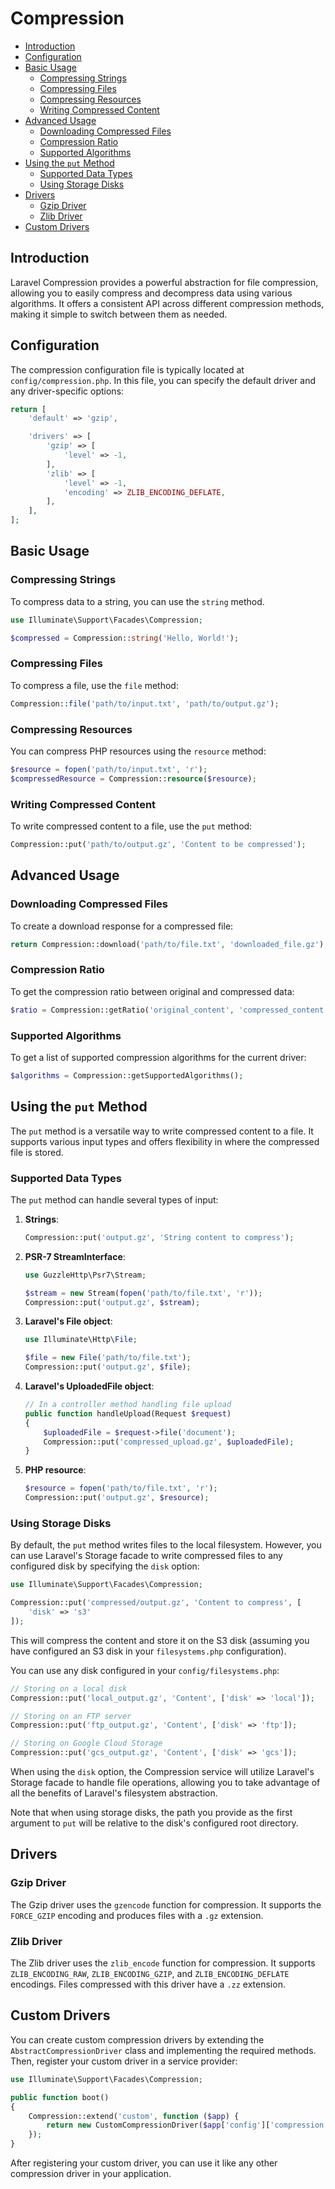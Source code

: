 # Compression

- [Introduction](#introduction)
- [Configuration](#configuration)
- [Basic Usage](#basic-usage)
    - [Compressing Strings](#compressing-strings)
    - [Compressing Files](#compressing-files)
    - [Compressing Resources](#compressing-resources)
    - [Writing Compressed Content](#writing-compressed-content)
- [Advanced Usage](#advanced-usage)
    - [Downloading Compressed Files](#downloading-compressed-files)
    - [Compression Ratio](#compression-ratio)
    - [Supported Algorithms](#supported-algorithms)
- [Using the `put` Method](#using-the-put-method)
    - [Supported Data Types](#supported-data-types)
    - [Using Storage Disks](#using-storage-disks)
- [Drivers](#drivers)
    - [Gzip Driver](#gzip-driver)
    - [Zlib Driver](#zlib-driver)
- [Custom Drivers](#custom-drivers)

<a name="introduction"></a>
## Introduction

Laravel Compression provides a powerful abstraction for file compression, allowing you to easily compress and decompress data using various algorithms. It offers a consistent API across different compression methods, making it simple to switch between them as needed.

<a name="configuration"></a>
## Configuration

The compression configuration file is typically located at `config/compression.php`. In this file, you can specify the default driver and any driver-specific options:

```php
return [
    'default' => 'gzip',

    'drivers' => [
        'gzip' => [
            'level' => -1,
        ],
        'zlib' => [
            'level' => -1,
            'encoding' => ZLIB_ENCODING_DEFLATE,
        ],
    ],
];
```

<a name="basic-usage"></a>
## Basic Usage

<a name="compressing-strings"></a>
### Compressing Strings

To compress data to a string, you can use the `string` method.

```php
use Illuminate\Support\Facades\Compression;

$compressed = Compression::string('Hello, World!');
```

<a name="compressing-files"></a>
### Compressing Files

To compress a file, use the `file` method:

```php
Compression::file('path/to/input.txt', 'path/to/output.gz');
```

<a name="compressing-resources"></a>
### Compressing Resources

You can compress PHP resources using the `resource` method:

```php
$resource = fopen('path/to/input.txt', 'r');
$compressedResource = Compression::resource($resource);
```

<a name="writing-compressed-content"></a>
### Writing Compressed Content

To write compressed content to a file, use the `put` method:

```php
Compression::put('path/to/output.gz', 'Content to be compressed');
```

<a name="advanced-usage"></a>
## Advanced Usage

<a name="downloading-compressed-files"></a>
### Downloading Compressed Files

To create a download response for a compressed file:

```php
return Compression::download('path/to/file.txt', 'downloaded_file.gz');
```

<a name="compression-ratio"></a>
### Compression Ratio

To get the compression ratio between original and compressed data:

```php
$ratio = Compression::getRatio('original_content', 'compressed_content');
```

<a name="supported-algorithms"></a>
### Supported Algorithms

To get a list of supported compression algorithms for the current driver:

```php
$algorithms = Compression::getSupportedAlgorithms();
```

<a name="using-the-put-method"></a>
## Using the `put` Method

The `put` method is a versatile way to write compressed content to a file. It supports various input types and offers flexibility in where the compressed file is stored.

<a name="supported-data-types"></a>
### Supported Data Types

The `put` method can handle several types of input:

1. **Strings**:
   ```php
   Compression::put('output.gz', 'String content to compress');
   ```

2. **PSR-7 StreamInterface**:
   ```php
   use GuzzleHttp\Psr7\Stream;
   
   $stream = new Stream(fopen('path/to/file.txt', 'r'));
   Compression::put('output.gz', $stream);
   ```

3. **Laravel's File object**:
   ```php
   use Illuminate\Http\File;
   
   $file = new File('path/to/file.txt');
   Compression::put('output.gz', $file);
   ```

4. **Laravel's UploadedFile object**:
   ```php
   // In a controller method handling file upload
   public function handleUpload(Request $request)
   {
       $uploadedFile = $request->file('document');
       Compression::put('compressed_upload.gz', $uploadedFile);
   }
   ```

5. **PHP resource**:
   ```php
   $resource = fopen('path/to/file.txt', 'r');
   Compression::put('output.gz', $resource);
   ```

<a name="using-storage-disks"></a>
### Using Storage Disks

By default, the `put` method writes files to the local filesystem. However, you can use Laravel's Storage facade to write compressed files to any configured disk by specifying the `disk` option:

```php
use Illuminate\Support\Facades\Compression;

Compression::put('compressed/output.gz', 'Content to compress', [
    'disk' => 's3'
]);
```

This will compress the content and store it on the S3 disk (assuming you have configured an S3 disk in your `filesystems.php` configuration).

You can use any disk configured in your `config/filesystems.php`:

```php
// Storing on a local disk
Compression::put('local_output.gz', 'Content', ['disk' => 'local']);

// Storing on an FTP server
Compression::put('ftp_output.gz', 'Content', ['disk' => 'ftp']);

// Storing on Google Cloud Storage
Compression::put('gcs_output.gz', 'Content', ['disk' => 'gcs']);
```

When using the `disk` option, the Compression service will utilize Laravel's Storage facade to handle file operations, allowing you to take advantage of all the benefits of Laravel's filesystem abstraction.

Note that when using storage disks, the path you provide as the first argument to `put` will be relative to the disk's configured root directory.

<a name="drivers"></a>
## Drivers

<a name="gzip-driver"></a>
### Gzip Driver

The Gzip driver uses the `gzencode` function for compression. It supports the `FORCE_GZIP` encoding and produces files with a `.gz` extension.

<a name="zlib-driver"></a>
### Zlib Driver

The Zlib driver uses the `zlib_encode` function for compression. It supports `ZLIB_ENCODING_RAW`, `ZLIB_ENCODING_GZIP`, and `ZLIB_ENCODING_DEFLATE` encodings. Files compressed with this driver have a `.zz` extension.

<a name="custom-drivers"></a>
## Custom Drivers

You can create custom compression drivers by extending the `AbstractCompressionDriver` class and implementing the required methods. Then, register your custom driver in a service provider:

```php
use Illuminate\Support\Facades\Compression;

public function boot()
{
    Compression::extend('custom', function ($app) {
        return new CustomCompressionDriver($app['config']['compression.custom']);
    });
}
```

After registering your custom driver, you can use it like any other compression driver in your application.